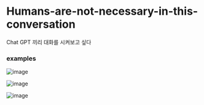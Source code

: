 # Humans-are-not-necessary-in-this-conversation
Chat GPT 끼리 대화를 시켜보고 싶다


### examples
![image](https://user-images.githubusercontent.com/10369528/222776686-6cd61003-b16a-40b9-a662-ed409202221e.png)

![image](https://user-images.githubusercontent.com/10369528/222777240-c27f1589-5a5d-4af1-88a8-595db62d7d44.png)

![image](https://user-images.githubusercontent.com/10369528/222777919-dca9d3c2-3983-44a8-a38c-e0046fb7f92c.png)

